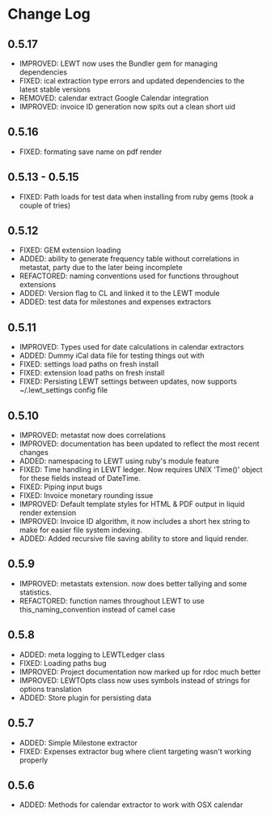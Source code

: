 # Change Log

## 0.5.17
- IMPROVED: LEWT now uses the Bundler gem for managing dependencies
- FIXED: ical extraction type errors and updated dependencies to the latest stable versions
- REMOVED: calendar extract Google Calendar integration
- IMPROVED: invoice ID generation now spits out a clean short uid

## 0.5.16
- FIXED: formating save name on pdf render

## 0.5.13 - 0.5.15
- FIXED: Path loads for test data when installing from ruby gems (took a couple of tries)

## 0.5.12
- FIXED: GEM extension loading
- ADDED: ability to generate frequency table without correlations in metastat, party due to the later being incomplete
- REFACTORED: naming conventions used for functions throughout extensions
- ADDED: Version flag to CL and linked it to the LEWT module
- ADDED: test data for milestones and expenses extractors

## 0.5.11
- IMPROVED: Types used for date calculations in calendar extractors
- ADDED: Dummy iCal data file for testing things out with
- FIXED: settings load paths on fresh install
- FIXED: extension load paths on fresh install
- FIXED: Persisting LEWT settings between updates, now supports ~/.lewt_settings config file

## 0.5.10
- IMPROVED: metastat now does correlations
- IMPROVED: documentation has been updated to reflect the most recent changes
- ADDED: namespacing to LEWT using ruby's module feature
- FIXED: Time handling in LEWT ledger. Now requires UNIX 'Time()' object for these fields instead of DateTime.
- FIXED: Piping input bugs
- FIXED: Invoice monetary rounding issue
- IMPROVED: Default template styles for HTML & PDF output in liquid render extension
- IMPROVED: Invoice ID algorithm, it now includes a short hex string to make for easier file system indexing.
- ADDED: Added recursive file saving ability to store and liquid render.

## 0.5.9
- IMPROVED: metastats extension. now does better tallying and some statistics.
- REFACTORED: function names throughout LEWT to use this_naming_convention instead of camel case

## 0.5.8
- ADDED: meta logging to LEWTLedger class
- FIXED: Loading paths bug
- IMPROVED: Project documentation now marked up for rdoc much better
- IMPROVED: LEWTOpts class now uses symbols instead of strings for options translation
- ADDED: Store plugin for persisting data

## 0.5.7
- ADDED: Simple Milestone extractor
- FIXED: Expenses extractor bug where client targeting wasn't working properly

## 0.5.6
- ADDED: Methods for calendar extractor to work with OSX calendar
